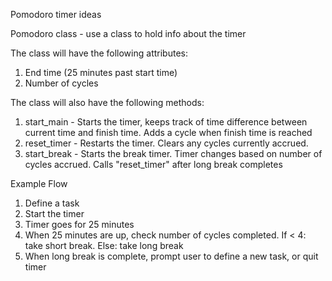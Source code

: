 Pomodoro timer ideas

Pomodoro class - use a class to hold info about the timer

The class will have the following attributes:

1. End time (25 minutes past start time)
2. Number of cycles

The class will also have the following methods:

1. start_main - Starts the timer, keeps track of time difference between current time and finish time. 
Adds a cycle when finish time is reached
2. reset_timer - Restarts the timer. Clears any cycles currently accrued.
3. start_break - Starts the break timer. Timer changes based on number of cycles accrued.
Calls "reset_timer" after long break completes


Example Flow

1. Define a task
2. Start the timer
3. Timer goes for 25 minutes
4. When 25 minutes are up, check number of cycles completed. 
If < 4:
    take short break. 
Else:
    take long break
5. When long break is complete, prompt user to define a new task, or quit timer
